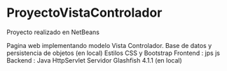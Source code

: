 # ProyectoVistaControlador
Proyecto realizado en NetBeans

Pagina web implementando modelo Vista Controlador. 
	Base de datos y persistencia de objetos (en local)
	Estilos CSS y Bootstrap
	Frontend : jps js
	Backend : Java HttpServlet
	Servidor Glashfish 4.1.1 (en local)

